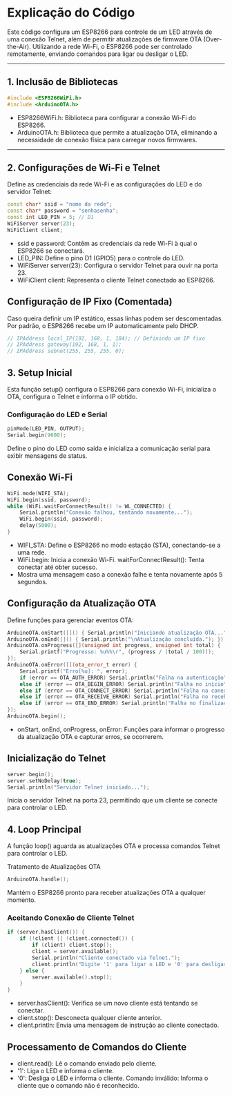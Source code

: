 # Explicação do Código

Este código configura um ESP8266 para controle de um LED através de uma conexão Telnet, além de permitir atualizações de firmware OTA (Over-the-Air). Utilizando a rede Wi-Fi, o ESP8266 pode ser controlado remotamente, enviando comandos para ligar ou desligar o LED.

---

## 1. Inclusão de Bibliotecas

```cpp
#include <ESP8266WiFi.h>
#include <ArduinoOTA.h>
```
- ESP8266WiFi.h: Biblioteca para configurar a conexão Wi-Fi do ESP8266.
- ArduinoOTA.h: Biblioteca que permite a atualização OTA, eliminando a necessidade de conexão física para carregar novos firmwares.
---
## 2. Configurações de Wi-Fi e Telnet
Define as credenciais da rede Wi-Fi e as configurações do LED e do servidor Telnet:

```cpp 
const char* ssid = "nome da rede";
const char* password = "senhasenha";
const int LED_PIN = 5; // D1
WiFiServer server(23);
WiFiClient client;
```

- ssid e password: Contêm as credenciais da rede Wi-Fi à qual o ESP8266 se conectará.
- LED_PIN: Define o pino D1 (GPIO5) para o controle do LED.
- WiFiServer server(23): Configura o servidor Telnet para ouvir na porta 23.
- WiFiClient client: Representa o cliente Telnet conectado ao ESP8266.
## Configuração de IP Fixo (Comentada)
Caso queira definir um IP estático, essas linhas podem ser descomentadas. Por padrão, o ESP8266 recebe um IP automaticamente pelo DHCP.
```cpp
// IPAddress local_IP(192, 168, 1, 184); // Definindo um IP fixo
// IPAddress gateway(192, 168, 1, 1);
// IPAddress subnet(255, 255, 255, 0);
```
## 3. Setup Inicial
Esta função setup() configura o ESP8266 para conexão Wi-Fi, inicializa o OTA, configura o Telnet e informa o IP obtido.

### Configuração do LED e Serial

```cpp
pinMode(LED_PIN, OUTPUT);
Serial.begin(9600);
```
Define o pino do LED como saída e inicializa a comunicação serial para exibir mensagens de status.

## Conexão Wi-Fi
```cpp
WiFi.mode(WIFI_STA);
WiFi.begin(ssid, password);
while (WiFi.waitForConnectResult() != WL_CONNECTED) {
    Serial.println("Conexão falhou, tentando novamente...");
    WiFi.begin(ssid, password);
    delay(5000);
}
```

- WIFI_STA: Define o ESP8266 no modo estação (STA), conectando-se a uma rede.
- WiFi.begin: Inicia a conexão Wi-Fi.
waitForConnectResult(): Tenta conectar até obter sucesso.
- Mostra uma mensagem caso a conexão falhe e tenta novamente após 5 segundos.
## Configuração da Atualização OTA

Define funções para gerenciar eventos OTA:

```cpp
ArduinoOTA.onStart([]() { Serial.println("Iniciando atualização OTA..."); });
ArduinoOTA.onEnd([]() { Serial.println("\nAtualização concluída."); });
ArduinoOTA.onProgress([](unsigned int progress, unsigned int total) {
    Serial.printf("Progresso: %u%%\r", (progress / (total / 100)));
});
ArduinoOTA.onError([](ota_error_t error) {
    Serial.printf("Erro[%u]: ", error);
    if (error == OTA_AUTH_ERROR) Serial.println("Falha na autenticação");
    else if (error == OTA_BEGIN_ERROR) Serial.println("Falha no início");
    else if (error == OTA_CONNECT_ERROR) Serial.println("Falha na conexão");
    else if (error == OTA_RECEIVE_ERROR) Serial.println("Falha no recebimento");
    else if (error == OTA_END_ERROR) Serial.println("Falha no finalização");
});
ArduinoOTA.begin();
```

- onStart, onEnd, onProgress, onError: Funções para informar o progresso da atualização OTA e capturar erros, se ocorrerem.
## Inicialização do Telnet
```cpp
server.begin();
server.setNoDelay(true);
Serial.println("Servidor Telnet iniciado...");
```

Inicia o servidor Telnet na porta 23, permitindo que um cliente se conecte para controlar o LED.

## 4. Loop Principal
A função loop() aguarda as atualizações OTA e processa comandos Telnet para controlar o LED.

Tratamento de Atualizações OTA
```cpp
ArduinoOTA.handle();
```
Mantém o ESP8266 pronto para receber atualizações OTA a qualquer momento.

### Aceitando Conexão de Cliente Telnet

```cpp
if (server.hasClient()) {
    if (!client || !client.connected()) {
        if (client) client.stop();
        client = server.available();
        Serial.println("Cliente conectado via Telnet.");
        client.println("Digite '1' para ligar o LED e '0' para desligar o LED.");
    } else {
        server.available().stop();
    }
}
```
- server.hasClient(): Verifica se um novo cliente está tentando se conectar.
- client.stop(): Desconecta qualquer cliente anterior.
- client.println: Envia uma mensagem de instrução ao cliente conectado.
## Processamento de Comandos do Cliente
- client.read(): Lê o comando enviado pelo cliente.
- '1': Liga o LED e informa o cliente.
- '0': Desliga o LED e informa o cliente.
Comando inválido: Informa o cliente que o comando não é reconhecido.
